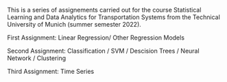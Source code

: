
This is a series of assignements carried out for the course Statistical Learning and Data Analytics for Transportation Systems from the Technical University of Munich (summer semester 2022).

First Assignment: Linear Regression/ Other Regression Models

Second Assignment: Classification / SVM / Descision Trees / Neural Network / Clustering

Third Assignment: Time Series
